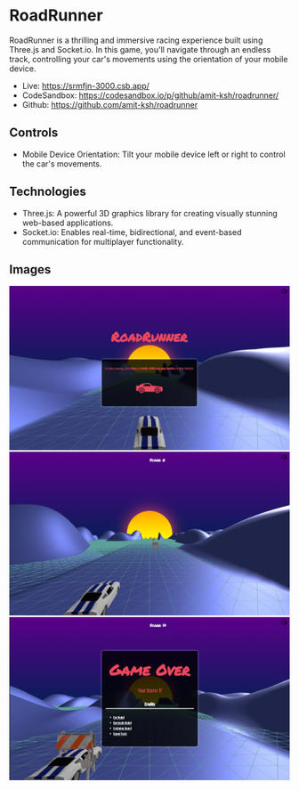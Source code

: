 # RoadRunner

RoadRunner is a thrilling and immersive racing experience built using Three.js and Socket.io. In this game, you'll navigate through an endless track, controlling your car's movements using the orientation of your mobile device.

- Live: https://srmfjn-3000.csb.app/
- CodeSandbox: https://codesandbox.io/p/github/amit-ksh/roadrunner/
- Github: https://github.com/amit-ksh/roadrunner

## Controls

- Mobile Device Orientation: Tilt your mobile device left or right to control the car's movements.

## Technologies

- Three.js: A powerful 3D graphics library for creating visually stunning web-based applications.
- Socket.io: Enables real-time, bidirectional, and event-based communication for multiplayer functionality.

## Images

![Game Intro Screen](./game-intro.png)
![Game Playing Screen](./game-playing.png)
![Game Over Screen](./game-end.png)
